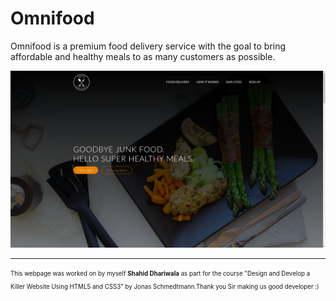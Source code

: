 # Omnifood
Omnifood is a premium food delivery service with the goal to bring affordable and healthy meals to as many customers as possible.

![Web-Page](https://github.com/shahiddhariwala/omni-food/blob/master/finalAppSS/finalAppOmnifood1.png)
*** 

<sub><sup>This webpage was worked on by myself <b>Shahid Dhariwala</b> as part for the course "Design and Develop a Killer Website Using HTML5 and CSS3" by Jonas Schmedtmann.Thank you Sir making us good developer :) </sup></sub>
